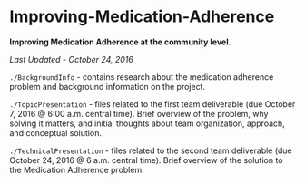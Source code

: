 # Improving-Medication-Adherence
**Improving  Medication Adherence at the community level.** 


*Last Updated - October 24, 2016*  <br>

``./BackgroundInfo`` - contains research about the medication adherence problem and background information on the project. <br>  

``./TopicPresentation`` - files related to the first team deliverable (due October 7, 2016 @ 6:00 a.m. central time).  Brief overview of the problem, why solving it matters, and initial thoughts about team organization, approach, and conceptual solution.  <br>

``./TechnicalPresentation`` - files related to the second team deliverable (due October 24, 2016 @ 6 a.m. central time).  Brief overview of the solution to the Medication Adherence problem.

 